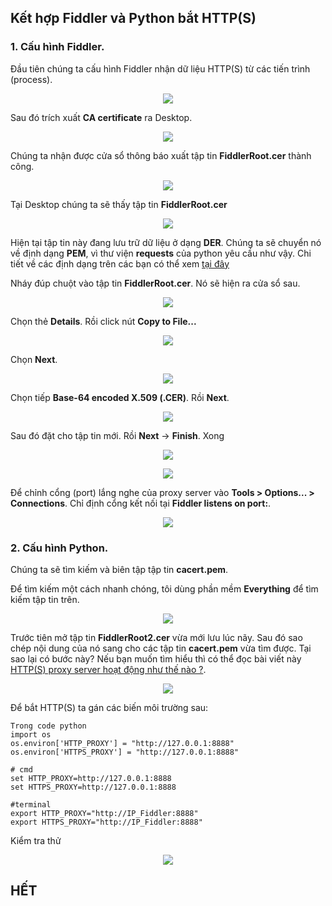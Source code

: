 ## Kết hợp Fiddler và Python bắt HTTP(S)

### 1. Cấu hình Fiddler.

Đầu tiên chúng ta cấu hình Fiddler nhận dữ liệu HTTP(S) từ các tiến trình (process).
<p align="center"><img src="pic/Image_1.png"></p>

Sau đó trích xuất **CA certificate** ra Desktop.
<p align="center"><img src="pic/Image_2.png"></p>

Chúng ta nhận được cửa sổ thông báo xuất tập tin **FiddlerRoot.cer** thành công.
<p align="center"><img src="pic/Image_3.png"></p>

Tại Desktop chúng ta sẽ thấy tập tin **FiddlerRoot.cer**
<p align="center"><img src="pic/Image_4.png"></p>

Hiện tại tập tin này đang lưu trữ dữ liệu ở dạng **DER**. Chúng ta sẽ chuyển nó về định dạng **PEM**, vì thư viện **requests** của python yêu cầu như vậy. Chi tiết về các định dạng trên các bạn có thể xem [tại đây](http://www.gtopia.org/blog/2010/02/der-vs-crt-vs-cer-vs-pem-certificates/)

Nháy đúp chuột vào tập tin **FiddlerRoot.cer**. Nó sẽ hiện ra cửa sổ sau. 
<p align="center"><img src="pic/Image_5.png"></p>

Chọn thẻ **Details**. Rồi click nút **Copy to File...**
<p align="center"><img src="pic/Image_6.png"></p>

Chọn **Next**.
<p align="center"><img src="pic/Image_7.png"></p>

Chọn tiếp **Base-64 encoded X.509 (.CER)**. Rồi **Next**.
<p align="center"><img src="pic/Image_8.png"></p>

Sau đó đặt cho tập tin mới. Rồi **Next** -> **Finish**. Xong 
<p align="center"><img src="pic/Image_9.png"></p>
<p align="center"><img src="pic/Image_10.png"></p>

Để chỉnh cổng (port) lắng nghe của proxy server vào **Tools > Options... > Connections**. Chỉ định cổng kết nối tại **Fiddler listens on port:**.
<p align="center"><img src="pic/Image_13.png"></p>

### 2. Cấu hình Python.
Chúng ta sẽ tìm kiếm và biên tập tập tin **cacert.pem**.

Để tìm kiếm một cách nhanh chóng, tôi dùng phần mềm **Everything** để tìm kiếm tập tin trên.
<p align="center"><img src="pic/Image_11.png"></p>

Trước tiên mở tập tin **FiddlerRoot2.cer** vừa mới lưu lúc nãy. Sau đó sao chép nội dung của nó sang cho các tập tin **cacert.pem** vừa tìm được. Tại sao lại có bước này? Nếu bạn muốn tìm hiểu thì có thể đọc bài viết này [HTTP(S) proxy server hoạt động như thế nào ?](https://nhtcntt.blogspot.com/2019/11/https-proxy-server-hoat-ong-nhu-nao.html).
<p align="center"><img src="pic/Image_12.png"></p>

Để bắt HTTP(S) ta gán các biến môi trường sau:

```
Trong code python
import os
os.environ['HTTP_PROXY'] = "http://127.0.0.1:8888"
os.environ['HTTPS_PROXY'] = "http://127.0.0.1:8888"

# cmd
set HTTP_PROXY=http://127.0.0.1:8888
set HTTPS_PROXY=http://127.0.0.1:8888

#terminal
export HTTP_PROXY="http://IP_Fiddler:8888"
export HTTPS_PROXY="http://IP_Fiddler:8888"
```

Kiểm tra thử
<p align="center"><img src="pic/Image_14.png"></p>

## HẾT



